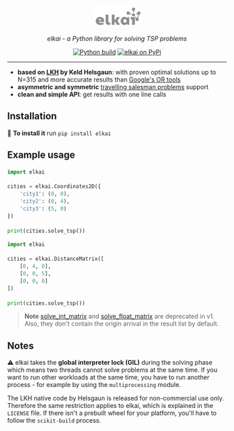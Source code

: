 <p align="center">
 <img src="https://raw.githubusercontent.com/fikisipi/elkai/assets/elkaiv2.png" alt="" />
</p>
<p align="center">
<em>elkai - a Python library for solving TSP problems</em>
</p>
<p align="center">
<a href="https://github.com/fikisipi/elkai/actions/workflows/python-app.yml"><img src="https://github.com/fikisipi/elkai/actions/workflows/python-app.yml/badge.svg" alt="Python build"></a>
<a href="https://pypi.org/project/elkai/"><img src="https://img.shields.io/pypi/v/elkai.svg" alt="elkai on PyPi"></a>
</p>

----

* **based on [LKH](http://akira.ruc.dk/~keld/research/LKH/) by Keld Helsgaun**: with proven optimal solutions up to N=315 and more accurate results than [Google's OR tools](https://developers.google.com/optimization/routing/tsp)
* **asymmetric and symmetric** [travelling salesman problems](https://en.wikipedia.org/wiki/Travelling_salesman_problem) support
* **clean and simple API**: get results with one line calls

## Installation

💾 **To install it** run `pip install elkai`

## Example usage

```python
import elkai

cities = elkai.Coordinates2D({
    'city1': (0, 0),
    'city2': (0, 4),
    'city3': (5, 0)
})

print(cities.solve_tsp())
```

```python
import elkai

cities = elkai.DistanceMatrix([
    [0, 4, 0],
    [0, 0, 5],
    [0, 0, 0]
])

print(cities.solve_tsp())
```

> **Note**
> [solve_int_matrix](https://github.com/fikisipi/elkai/blob/55187e83e7d91ee597b408c8644632fb0ef2687f/elkai/__init__.py#L33) and [solve_float_matrix](https://github.com/fikisipi/elkai/blob/55187e83e7d91ee597b408c8644632fb0ef2687f/elkai/__init__.py#L38) are deprecated in v1. Also, they don't contain the origin arrival in the result list by default.

## Notes

⚠️ elkai takes the **global interpreter lock (GIL)** during the solving phase which means two threads cannot solve problems at the same time. If you want to run other workloads at the same time, you have to run another process - for example by using the `multiprocessing` module.

The LKH native code by Helsgaun is released for non-commercial use only. Therefore the same restriction applies to elkai, which is explained in the `LICENSE` file. If there isn't a prebuilt wheel for your platform, you'll have to follow the `scikit-build` process.